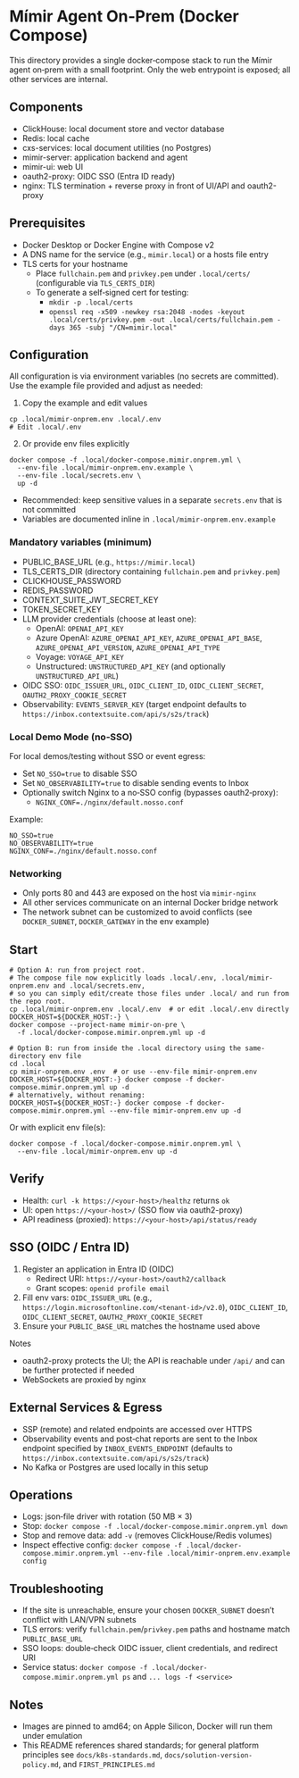 # Mímir Agent On‑Prem (Docker Compose)

This directory provides a single docker‑compose stack to run the Mímir agent on‑prem with a small footprint. Only the web entrypoint is exposed; all other services are internal.

## Components
- ClickHouse: local document store and vector database
- Redis: local cache
- cxs-services: local document utilities (no Postgres)
- mimir-server: application backend and agent
- mimir-ui: web UI
- oauth2-proxy: OIDC SSO (Entra ID ready)
- nginx: TLS termination + reverse proxy in front of UI/API and oauth2-proxy

## Prerequisites
- Docker Desktop or Docker Engine with Compose v2
- A DNS name for the service (e.g., `mimir.local`) or a hosts file entry
- TLS certs for your hostname
  - Place `fullchain.pem` and `privkey.pem` under `.local/certs/` (configurable via `TLS_CERTS_DIR`)
  - To generate a self‑signed cert for testing:
    - `mkdir -p .local/certs`
    - `openssl req -x509 -newkey rsa:2048 -nodes -keyout .local/certs/privkey.pem -out .local/certs/fullchain.pem -days 365 -subj "/CN=mimir.local"`

## Configuration
All configuration is via environment variables (no secrets are committed). Use the example file provided and adjust as needed:

1) Copy the example and edit values

```
cp .local/mimir-onprem.env .local/.env
# Edit .local/.env
```

2) Or provide env files explicitly

```
docker compose -f .local/docker-compose.mimir.onprem.yml \
  --env-file .local/mimir-onprem.env.example \
  --env-file .local/secrets.env \
  up -d
```

- Recommended: keep sensitive values in a separate `secrets.env` that is not committed
- Variables are documented inline in `.local/mimir-onprem.env.example`

### Mandatory variables (minimum)
- PUBLIC_BASE_URL (e.g., `https://mimir.local`)
- TLS_CERTS_DIR (directory containing `fullchain.pem` and `privkey.pem`)
- CLICKHOUSE_PASSWORD
- REDIS_PASSWORD
- CONTEXT_SUITE_JWT_SECRET_KEY
- TOKEN_SECRET_KEY
- LLM provider credentials (choose at least one):
  - OpenAI: `OPENAI_API_KEY`
  - Azure OpenAI: `AZURE_OPENAI_API_KEY`, `AZURE_OPENAI_API_BASE`, `AZURE_OPENAI_API_VERSION`, `AZURE_OPENAI_API_TYPE`
  - Voyage: `VOYAGE_API_KEY`
  - Unstructured: `UNSTRUCTURED_API_KEY` (and optionally `UNSTRUCTURED_API_URL`)
- OIDC SSO: `OIDC_ISSUER_URL`, `OIDC_CLIENT_ID`, `OIDC_CLIENT_SECRET`, `OAUTH2_PROXY_COOKIE_SECRET`
- Observability: `EVENTS_SERVER_KEY` (target endpoint defaults to `https://inbox.contextsuite.com/api/s/s2s/track`)

### Local Demo Mode (no‑SSO)
For local demos/testing without SSO or event egress:
- Set `NO_SSO=true` to disable SSO
- Set `NO_OBSERVABILITY=true` to disable sending events to Inbox
- Optionally switch Nginx to a no‑SSO config (bypasses oauth2‑proxy):
  - `NGINX_CONF=./nginx/default.nosso.conf`

Example:
```
NO_SSO=true
NO_OBSERVABILITY=true
NGINX_CONF=./nginx/default.nosso.conf
```

### Networking
- Only ports 80 and 443 are exposed on the host via `mimir-nginx`
- All other services communicate on an internal Docker bridge network
- The network subnet can be customized to avoid conflicts (see `DOCKER_SUBNET`, `DOCKER_GATEWAY` in the env example)

## Start
```
# Option A: run from project root.
# The compose file now explicitly loads .local/.env, .local/mimir-onprem.env and .local/secrets.env,
# so you can simply edit/create those files under .local/ and run from the repo root.
cp .local/mimir-onprem.env .local/.env  # or edit .local/.env directly
DOCKER_HOST=${DOCKER_HOST:-} \
docker compose --project-name mimir-on-pre \
  -f .local/docker-compose.mimir.onprem.yml up -d
```

```
# Option B: run from inside the .local directory using the same-directory env file
cd .local
cp mimir-onprem.env .env  # or use --env-file mimir-onprem.env
DOCKER_HOST=${DOCKER_HOST:-} docker compose -f docker-compose.mimir.onprem.yml up -d
# alternatively, without renaming:
DOCKER_HOST=${DOCKER_HOST:-} docker compose -f docker-compose.mimir.onprem.yml --env-file mimir-onprem.env up -d
```

Or with explicit env file(s):
```
docker compose -f .local/docker-compose.mimir.onprem.yml \
  --env-file .local/mimir-onprem.env up -d
```

## Verify
- Health: `curl -k https://<your-host>/healthz` returns `ok`
- UI: open `https://<your-host>/` (SSO flow via oauth2-proxy)
- API readiness (proxied): `https://<your-host>/api/status/ready`

## SSO (OIDC / Entra ID)
1) Register an application in Entra ID (OIDC)
   - Redirect URI: `https://<your-host>/oauth2/callback`
   - Grant scopes: `openid profile email`
2) Fill env vars: `OIDC_ISSUER_URL` (e.g., `https://login.microsoftonline.com/<tenant-id>/v2.0`), `OIDC_CLIENT_ID`, `OIDC_CLIENT_SECRET`, `OAUTH2_PROXY_COOKIE_SECRET`
3) Ensure your `PUBLIC_BASE_URL` matches the hostname used above

Notes
- oauth2-proxy protects the UI; the API is reachable under `/api/` and can be further protected if needed
- WebSockets are proxied by nginx

## External Services & Egress
- SSP (remote) and related endpoints are accessed over HTTPS
- Observability events and post‑chat reports are sent to the Inbox endpoint specified by `INBOX_EVENTS_ENDPOINT` (defaults to `https://inbox.contextsuite.com/api/s/s2s/track`)
- No Kafka or Postgres are used locally in this setup

## Operations
- Logs: json‑file driver with rotation (50 MB × 3)
- Stop: `docker compose -f .local/docker-compose.mimir.onprem.yml down`
- Stop and remove data: add `-v` (removes ClickHouse/Redis volumes)
- Inspect effective config: `docker compose -f .local/docker-compose.mimir.onprem.yml --env-file .local/mimir-onprem.env.example config`

## Troubleshooting
- If the site is unreachable, ensure your chosen `DOCKER_SUBNET` doesn’t conflict with LAN/VPN subnets
- TLS errors: verify `fullchain.pem`/`privkey.pem` paths and hostname match `PUBLIC_BASE_URL`
- SSO loops: double‑check OIDC issuer, client credentials, and redirect URI
- Service status: `docker compose -f .local/docker-compose.mimir.onprem.yml ps` and `... logs -f <service>`

## Notes
- Images are pinned to amd64; on Apple Silicon, Docker will run them under emulation
- This README references shared standards; for general platform principles see `docs/k8s-standards.md`, `docs/solution-version-policy.md`, and `FIRST_PRINCIPLES.md`
